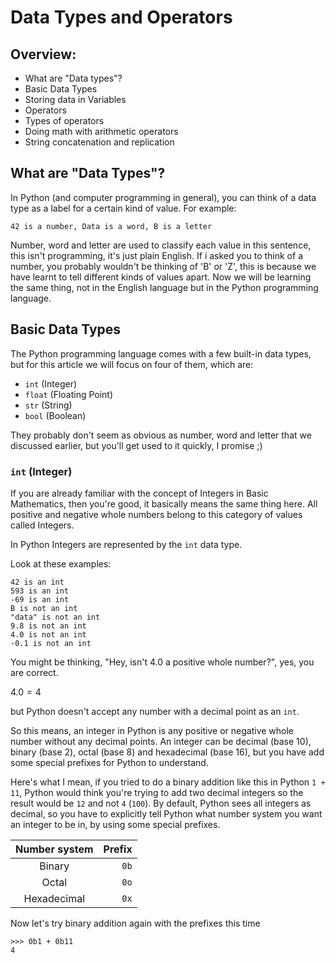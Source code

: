 # Data Types and Operators

## Overview:
* What are "Data types"?
* Basic Data Types
* Storing data in Variables
* Operators
* Types of operators
* Doing math with arithmetic operators
* String concatenation and replication

## What are "Data Types"?
In Python (and computer programming in general), you can think of a data type as a label for a certain kind of value.
For example:

`42 is a number, Data is a word, B is a letter`

Number, word and letter are used to classify each value in this sentence, this isn't programming, it's just plain English.
If i asked you to think of a number, you probably wouldn't be thinking of 'B' or 'Z', this is because we have learnt to tell different kinds of values apart. Now we will be learning the same thing, not in the English language but in the Python programming language.

## Basic Data Types
The Python programming language comes with a few built-in data types, but for this article we will focus on four of them, which are:

* `int` (Integer)
* `float` (Floating Point)
* `str` (String)
* `bool` (Boolean)

They probably don't seem as obvious as number, word and letter that we discussed earlier, but you'll get used to it quickly, I promise ;)

### `int` (Integer)
If you are already familiar with the concept of Integers in Basic Mathematics, then you're good, it basically means the same thing here. All positive and negative whole numbers belong to this category of values called Integers.

In Python Integers are represented by the `int` data type.

Look at these examples:
```
42 is an int
593 is an int
-69 is an int
B is not an int
"data" is not an int
9.8 is not an int
4.0 is not an int
-0.1 is not an int
```

You might be thinking, "Hey, isn't 4.0 a positive whole number?", yes, you are correct.

$4.0 = 4$

but Python doesn't accept any number with a decimal point as an `int`.

So this means, an integer in Python is any positive or negative whole number without any decimal points.
An integer can be decimal (base 10), binary (base 2), octal (base 8) and hexadecimal (base 16), but you have add some special prefixes for Python to understand.

Here's what I mean, if you tried to do a binary addition like this in Python `1 + 11`, Python would think you're trying to add two decimal integers so the result would be `12` and not `4` (`100`). By default, Python sees all integers as decimal, so you have to explicitly tell Python what number system you want an integer to be in, by using some special prefixes.

| Number system | Prefix |
|:--------:| -------------:|
| Binary | `0b` |
| Octal | `0o` |
| Hexadecimal | `0x` |

Now let's try binary addition again with the prefixes this time
```
>>> 0b1 + 0b11
4
```